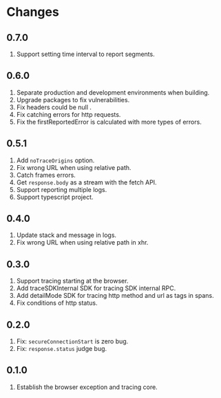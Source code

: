# Changes

## 0.7.0

1. Support setting time interval to report segments.

## 0.6.0

1. Separate production and development environments when building.
2. Upgrade packages to fix vulnerabilities.
3. Fix headers could be null .
4. Fix catching errors for http requests.
5. Fix the firstReportedError is calculated with more types of errors.

## 0.5.1

1. Add `noTraceOrigins` option.
2. Fix wrong URL when using relative path.
3. Catch frames errors.
4. Get `response.body` as a stream with the fetch API.
5. Support reporting multiple logs.
6. Support typescript project.

## 0.4.0

1. Update stack and message in logs.
2. Fix wrong URL when using relative path in xhr.

## 0.3.0

1. Support tracing starting at the browser.
2. Add traceSDKInternal SDK for tracing SDK internal RPC.
3. Add detailMode SDK for tracing http method and url as tags in spans.
4. Fix conditions of http status.

## 0.2.0

1. Fix: `secureConnectionStart` is zero bug.
2. Fix: `response.status` judge bug.

## 0.1.0

1. Establish the browser exception and tracing core.